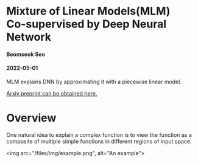 # Mixture of Linear Models(MLM) <br> Co-supervised by Deep Neural Network
<h4 class="author">Beomseok Seo</h4>
<h4 class="date">2022-05-01</h4>

MLM explains DNN by approximating it with a piecewise linear model.

<a href="https://arxiv.org/abs/2108.04035">Arxiv preprint can be obtained here.</a>


<h1 class="title toc-ignore">Overview</h1>
<p>One natural idea to explain a complex function is to view the function as a composite of multiple simple functions in different regions of input space.</p>

<img src="/files/img/example.png", alt="An example">
          
